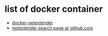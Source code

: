 # list of docker container

* [docker-netextender](https://github.com/hjoest/docker-netextender)
* [netextender search page at github.com](https://github.com/search?q=netextender)
